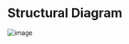 # Structural Diagram

![image](https://user-images.githubusercontent.com/94243541/143086783-1a753170-5206-46eb-9aee-0bb40adbfe30.png)
